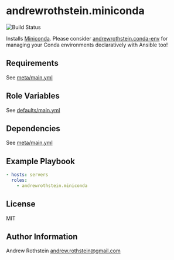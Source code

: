 andrewrothstein.miniconda
=========
![Build Status](https://github.com/andrewrothstein/ansible-miniconda/actions/workflows/build.yml/badge.svg)

Installs [Miniconda](https://conda.io/miniconda.html). Please consider [andrewrothstein.conda-env](https://github.com/andrewrothstein/ansible-conda-env) for managing your Conda environments declaratively with Ansible too!

Requirements
------------

See [meta/main.yml](meta/main.yml)

Role Variables
--------------

See [defaults/main.yml](defaults/main.yml)

Dependencies
------------

See [meta/main.yml](meta/main.yml)

Example Playbook
----------------

```yml
- hosts: servers
  roles:
    - andrewrothstein.miniconda
```

License
-------

MIT

Author Information
------------------

Andrew Rothstein <andrew.rothstein@gmail.com>
